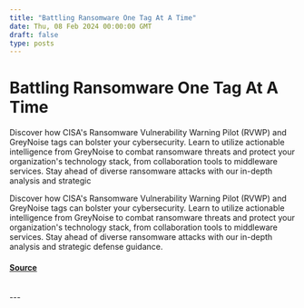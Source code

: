 ```yaml
---
title: "Battling Ransomware One Tag At A Time"
date: Thu, 08 Feb 2024 00:00:00 GMT
draft: false
type: posts
---
```

# Battling Ransomware One Tag At A Time





Discover how CISA's Ransomware Vulnerability Warning Pilot (RVWP) and GreyNoise tags can bolster your cybersecurity. Learn to utilize actionable intelligence from GreyNoise to combat ransomware threats and protect your organization's technology stack, from collaboration tools to middleware services. Stay ahead of diverse ransomware attacks with our in-depth analysis and strategic

Discover how CISA's Ransomware Vulnerability Warning Pilot (RVWP) and GreyNoise tags can bolster your cybersecurity. Learn to utilize actionable intelligence from GreyNoise to combat ransomware threats and protect your organization's technology stack, from collaboration tools to middleware services. Stay ahead of diverse ransomware attacks with our in-depth analysis and strategic defense guidance.

#### [Source](https://www.greynoise.io/blog/battling-ransomware-one-tag-at-a-time)

<br/>
---
